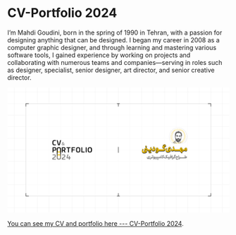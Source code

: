 # CV-Portfolio 2024

I’m Mahdi Goudini, born in the spring of 1990 in Tehran, with a passion for designing anything that can be designed. I began my career in 2008 as a computer graphic designer, and through learning and mastering various software tools, I gained experience by working on projects and collaborating with numerous teams and companies—serving in roles such as designer, specialist, senior designer, art director, and senior creative director.

![Prtfolio-01.jpg](Prtfolio-01.jpg)

[You can see my CV and portfolio here --- CV-Portfolio 2024](https://raw.githubusercontent.com/M9121055878/CV-Portfolio/main/MahdiGoudini2024.pdf).
